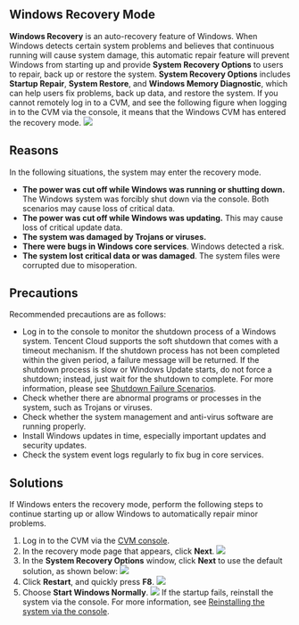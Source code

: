 ## Windows Recovery Mode

**Windows Recovery** is an auto-recovery feature of Windows. When Windows detects certain system problems and believes that continuous running will cause system damage, this automatic repair feature will prevent Windows from starting up and provide **System Recovery Options** to users to repair, back up or restore the system. 
**System Recovery Options** includes **Startup Repair**, **System Restore**, and **Windows Memory Diagnostic**, which can help users fix problems, back up data, and restore the system.
If you cannot remotely log in to a CVM, and see the following figure when logging in to the CVM via the console, it means that the Windows CVM has entered the recovery mode.
![](//mc.qcloudimg.com/static/img/e278c336a415066dcb8fc58333395ac3/image.png)

## Reasons
In the following situations, the system may enter the recovery mode.
- **The power was cut off while Windows was running or shutting down.** The Windows system was forcibly shut down via the console. Both scenarios may cause loss of critical data.
- **The power was cut off while Windows was updating.** This may cause loss of critical update data.
- **The system was damaged by Trojans or viruses.**
- **There were bugs in Windows core services**. Windows detected a risk.
- **The system lost critical data or was damaged**. The system files were corrupted due to misoperation.

## Precautions
Recommended precautions are as follows:
 - Log in to the console to monitor the shutdown process of a Windows system. Tencent Cloud supports the soft shutdown that comes with a timeout mechanism. If the shutdown process has not been completed within the given period, a failure message will be returned. If the shutdown process is slow or Windows Update starts, do not force a shutdown; instead, just wait for the shutdown to complete. For more information, please see [Shutdown Failure Scenarios](https://intl.cloud.tencent.com/document/product/213/2917#shutdown-failure-scenarios).
 - Check whether there are abnormal programs or processes in the system, such as Trojans or viruses.
 - Check whether the system management and anti-virus software are running properly.
 - Install Windows updates in time, especially important updates and security updates.
 - Check the system event logs regularly to fix bug in core services.

## Solutions
 If Windows enters the recovery mode, perform the following steps to continue starting up or allow Windows to automatically repair minor problems.
1. Log in to the CVM via the [CVM console](https://console.cloud.tencent.com/cvm).
2. In the recovery mode page that appears, click **Next**.
![](//mc.qcloudimg.com/static/img/94a1cf0f55d2c449a9d026bbbad5e4cd/image.png)
3. In the **System Recovery Options** window, click **Next** to use the default solution, as shown below:
![](//mc.qcloudimg.com/static/img/d178865f822d2146eb3bb58f1b851294/image.png)
4. Click **Restart**, and quickly press **F8**.
![](//mc.qcloudimg.com/static/img/ab2fdd697015fcb7e53b287052086b65/image.png)
5. Choose **Start Windows Normally**.
 ![](https://main.qcloudimg.com/raw/c3c62a6d77a2fe41d0ad02899faa06ed.png)
If the startup fails, reinstall the system via the console. For more information, see [Reinstalling the system via the console](https://intl.cloud.tencent.com/document/product/213/4933#useConsole).


